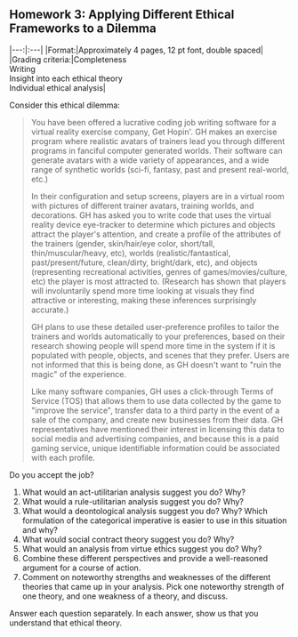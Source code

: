 ## Homework 3: Applying Different Ethical Frameworks to a Dilemma

|---:|:---|
|Format:|Approximately 4 pages, 12 pt font, double spaced|
|Grading criteria:|Completeness<br>Writing<br>Insight into each ethical theory<br>Individual ethical analysis|

Consider this ethical dilemma:

> You have been offered a lucrative coding job writing software for a virtual reality exercise company, Get Hopin'. GH makes an exercise program where realistic avatars of trainers lead you through different programs in fanciful computer generated worlds. Their software can generate avatars with a wide variety of appearances, and a wide range of synthetic worlds (sci-fi, fantasy, past and present real-world, etc.)
>
> In their configuration and setup screens, players are in a virtual room with pictures of different trainer avatars, training worlds, and decorations. GH has asked you to write code that uses the virtual reality device eye-tracker to determine which pictures and objects attract the player's attention, and create a profile of the attributes of the trainers (gender, skin/hair/eye color, short/tall, thin/muscular/heavy, etc), worlds (realistic/fantastical, past/present/future, clean/dirty, bright/dark, etc), and objects (representing recreational activities, genres of games/movies/culture, etc) the player is most attracted to.  (Research has shown that players will involuntarily spend more time looking at visuals they find attractive or interesting, making these inferences surprisingly accurate.)
>
> GH plans to use these detailed user-preference profiles to tailor the trainers and worlds automatically to your preferences, based on their research showing people will spend more time in the system if it is populated with people, objects, and scenes that they prefer. Users are not informed that this is being done, as GH doesn't want to "ruin the magic" of the experience.
>
> Like many software companies, GH uses a click-through Terms of Service (TOS) that allows them to use data collected by the game to "improve the service", transfer data to a third party in the event of a sale of the company, and create new businesses from their data. GH representatives have mentioned their interest in licensing this data to social media and advertising companies, and because this is a paid gaming service, unique identifiable information could be associated with each profile.


Do you accept the job?

1. What would an act-utilitarian analysis suggest you do? Why?
2. What would a rule-utilitarian analysis suggest you do? Why?
3. What would a deontological analysis suggest you do? Why? Which formulation of the categorical imperative is easier to use in this situation and why?
4. What would social contract theory suggest you do? Why?
5. What would an analysis from virtue ethics suggest you do? Why?
6. Combine these different perspectives and provide a well-reasoned argument for a course of action.
7. Comment on noteworthy strengths and weaknesses of the different theories that came up in your analysis. Pick one noteworthy strength of one theory, and one weakness of a theory, and discuss.

Answer each question separately. In each answer, show us that you understand that ethical theory.